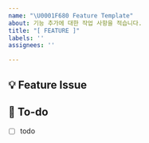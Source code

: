 ```yaml
---
name: "\U0001F680 Feature Template"
about: 기능 추가에 대한 작업 사항을 적습니다.
title: "[ FEATURE ]"
labels: ''
assignees: ''

---
```


## 💡 Feature Issue
<!-- 작업할 내용에 대해 설명해주세요. -->

## 🌿  To-do
<!-- 해야 할 일들을 적어주세요. -->
- [ ] todo

